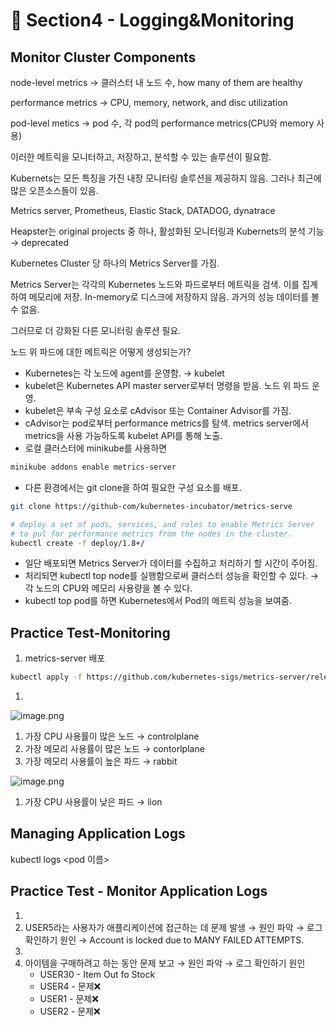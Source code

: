 # 🍨 Section4 - Logging&Monitoring

## Monitor Cluster Components


node-level metrics → 클러스터 내 노드 수, how many of them are healthy


performance metrics → CPU, memory, network, and disc utilization


pod-level  metics → pod 수, 각 pod의 performance metrics(CPU와 memory 사용)


이러한 메트릭을 모니터하고, 저장하고, 분석할 수 있는 솔루션이 필요함.


Kubernets는 모든 특징을 가진 내장 모니터링 솔루션을 제공하지 않음. 그러나 최근에 많은 오픈소스들이 있음.


Metrics server, Prometheus, Elastic Stack, DATADOG, dynatrace


Heapster는 original projects 중 하나, 활성화된 모니터링과 Kubernets의 분석 기능 → deprecated


Kubernetes Cluster 당 하나의 Metrics Server를 가짐.


Metrics Server는 각각의 Kubernetes 노드와 파드로부터 메트릭을 검색. 이를 집계하여 메모리에 저장. In-memory로 디스크에 저장하지 않음. 과거의 성능 데이터를 볼 수 없음.


그러므로 더 강화된 다른 모니터링 솔루션 필요.


노드 위 파드에 대한 메트릭은 어떻게 생성되는가?

- Kubernetes는 각 노드에 agent를 운영함. → kubelet
- kubelet은 Kubernetes API master server로부터 명령을 받음. 노드 위 파드 운영.
- kubelet은 부속 구성 요소로 cAdvisor 또는 Container Advisor를 가짐.
- cAdvisor는 pod로부터 performance metrics를 탐색. metrics server에서 metrics을 사용 가능하도록  kubelet API를 통해 노출.
- 로컬 클러스터에 minikube를 사용하면

```bash
minikube addons enable metrics-server
```

- 다른 환경에서는 git clone을 하여 필요한 구성 요소를 배포.

```bash
git clone https://github-com/kubernetes-incubator/metrics-serve

# deploy a set of pods, services, and roles to enable Metrics Server
# to pul for performance metrics from the nodes in the cluster.
kubectl create -f deploy/1.8+/
```

- 일단 배포되면 Metrics Server가 데이터를 수집하고 처리하기 할 시간이 주어짐.
- 처리되면 kubectl top node를 실행함으로써 클러스터 성능을 확인할 수 있다. → 각 노드의 CPU와 메모리 사용량을 볼 수 있다.
- kubectl top pod를 하면 Kubernetes에서 Pod의 메트릭 성능을 보여줌.

## Practice Test-Monitoring

1. metrics-server 배포

```bash
kubectl apply -f https://github.com/kubernetes-sigs/metrics-server/releases/latest/download/components.yaml
```

1. 

![image.png](https://prod-files-secure.s3.us-west-2.amazonaws.com/b2ea2032-00e9-4883-a13b-cb03cf5b2334/be867e9c-0d47-47a3-971e-146d2c8c7945/image.png?X-Amz-Algorithm=AWS4-HMAC-SHA256&X-Amz-Content-Sha256=UNSIGNED-PAYLOAD&X-Amz-Credential=ASIAZI2LB466R3264C3I%2F20250317%2Fus-west-2%2Fs3%2Faws4_request&X-Amz-Date=20250317T140925Z&X-Amz-Expires=3600&X-Amz-Security-Token=IQoJb3JpZ2luX2VjEO7%2F%2F%2F%2F%2F%2F%2F%2F%2F%2FwEaCXVzLXdlc3QtMiJGMEQCIFGUnb%2BJERv8aFkFOytJAZW1gtmHR074zGZeDd3RjIq%2FAiB3nPt5wjntKwZFKf00t174z6V%2BN0cARhvWkbstNzE5iir%2FAwhHEAAaDDYzNzQyMzE4MzgwNSIMmIqI9mmVTkcQ0YWOKtwDzlaQ2ppCZcW2UAr7YZBTWgqKbAFcpcNo%2Fu%2BPV45GYAHd%2FMKVmxbhPoyBt9ufcU5pAmmgotUaweWgNeIYerDZDlVWILPp2m5FeFShtEFKiuMtq2ajaaHbBFeBMFoxWhHzAn0GZW8FHWdyYZE8nXAAupYv0sE8Z2wBnRymysW6xhUu%2Fi48SvHVTuW1V9QRReYWbiKxd9FUSz8SydaTVg9vT3Quofa6k16fikjaEKShCF7%2FL1xVzAiXxG4aiOwB4DfKcerhLJOVLow7NJFd0tRF%2FtbhiYPT7SOEKjgLJWIjAnyKqhQ5PLV594wNYPB717Dc0hXhLF4NEtzHasysrLnyy28vTzVBnOVpG5wCobXhJ6QZhBCMjcoCGEEa6eAOoFqAYEa260Iox70ZP7GtEBTaKppampbY3qsVFS3h3ayOe2uFyYhwbW9s%2BYeM7%2FBolmTbOXXE5NgpVVZdWMhHyr8qcVqBy55oDkgZOCasEAj4eK6DdZYoY%2FgUBWGvCicjyoc80eWbU7CzLI6O1ikqnYH%2FqNGUKvYiN7nqdw5bGfEjErgIZmXKQdUxVenlc0jzeud8EKOBq8y3z5mtZt4IXwdxtbR5AgCNl1rQX2ipEEQHGZ0Sn87FMRug8yEbFuQwi8rgvgY6pgGQhAhKGZczCHwx8exAky2RV0mcxjSF1K%2BVIXshuOSVrHzBm3nG9cLl2w23%2B%2BizwySkJMCJEOnraf4ttG7G7OwoNi2FTDRhPZZb74BODT%2FUpDtGGidLu5O3cXaHr7lASYVeUo03T1KWh7kOiHMQQIv%2BqyGEg1aJhU8vO96oNcQEwRwLm9kppltunLNT5Uuv61iDuAInp7x2nnjEOBlh%2Bw41APLptUGn&X-Amz-Signature=7336fbbafb5d90325012c455e5a040b3e09604819fd17fb295ac3a80abbd73a8&X-Amz-SignedHeaders=host&x-id=GetObject)

1. 가장 CPU 사용률이 많은 노드 → controlplane
2. 가장 메모리 사용률이 많은 노드 → contorlplane
3. 가장 메모리 사용률이 높은 파드 → rabbit

![image.png](https://prod-files-secure.s3.us-west-2.amazonaws.com/b2ea2032-00e9-4883-a13b-cb03cf5b2334/a5ad8203-cf78-4c06-9de1-67cb491aedc9/image.png?X-Amz-Algorithm=AWS4-HMAC-SHA256&X-Amz-Content-Sha256=UNSIGNED-PAYLOAD&X-Amz-Credential=ASIAZI2LB466R3264C3I%2F20250317%2Fus-west-2%2Fs3%2Faws4_request&X-Amz-Date=20250317T140925Z&X-Amz-Expires=3600&X-Amz-Security-Token=IQoJb3JpZ2luX2VjEO7%2F%2F%2F%2F%2F%2F%2F%2F%2F%2FwEaCXVzLXdlc3QtMiJGMEQCIFGUnb%2BJERv8aFkFOytJAZW1gtmHR074zGZeDd3RjIq%2FAiB3nPt5wjntKwZFKf00t174z6V%2BN0cARhvWkbstNzE5iir%2FAwhHEAAaDDYzNzQyMzE4MzgwNSIMmIqI9mmVTkcQ0YWOKtwDzlaQ2ppCZcW2UAr7YZBTWgqKbAFcpcNo%2Fu%2BPV45GYAHd%2FMKVmxbhPoyBt9ufcU5pAmmgotUaweWgNeIYerDZDlVWILPp2m5FeFShtEFKiuMtq2ajaaHbBFeBMFoxWhHzAn0GZW8FHWdyYZE8nXAAupYv0sE8Z2wBnRymysW6xhUu%2Fi48SvHVTuW1V9QRReYWbiKxd9FUSz8SydaTVg9vT3Quofa6k16fikjaEKShCF7%2FL1xVzAiXxG4aiOwB4DfKcerhLJOVLow7NJFd0tRF%2FtbhiYPT7SOEKjgLJWIjAnyKqhQ5PLV594wNYPB717Dc0hXhLF4NEtzHasysrLnyy28vTzVBnOVpG5wCobXhJ6QZhBCMjcoCGEEa6eAOoFqAYEa260Iox70ZP7GtEBTaKppampbY3qsVFS3h3ayOe2uFyYhwbW9s%2BYeM7%2FBolmTbOXXE5NgpVVZdWMhHyr8qcVqBy55oDkgZOCasEAj4eK6DdZYoY%2FgUBWGvCicjyoc80eWbU7CzLI6O1ikqnYH%2FqNGUKvYiN7nqdw5bGfEjErgIZmXKQdUxVenlc0jzeud8EKOBq8y3z5mtZt4IXwdxtbR5AgCNl1rQX2ipEEQHGZ0Sn87FMRug8yEbFuQwi8rgvgY6pgGQhAhKGZczCHwx8exAky2RV0mcxjSF1K%2BVIXshuOSVrHzBm3nG9cLl2w23%2B%2BizwySkJMCJEOnraf4ttG7G7OwoNi2FTDRhPZZb74BODT%2FUpDtGGidLu5O3cXaHr7lASYVeUo03T1KWh7kOiHMQQIv%2BqyGEg1aJhU8vO96oNcQEwRwLm9kppltunLNT5Uuv61iDuAInp7x2nnjEOBlh%2Bw41APLptUGn&X-Amz-Signature=e9a5b2a730699aef862366bc86c36cf959abe88d7db77bf93226095cfd2ecbaa&X-Amz-SignedHeaders=host&x-id=GetObject)

1. 가장 CPU 사용률이 낮은 파드 → lion

## Managing Application Logs


kubectl logs <pod 이름>


## Practice Test - Monitor Application Logs

1. 
2. USER5라는 사용자가 애플리케이션에 접근하는 데 문제 발생 → 원인 파악 → 로그 확인하기
원인 → Account is locked due to MANY FAILED ATTEMPTS.
3. 
4. 아이템을 구매하려고 하는 동안 문제 보고 → 원인 파악 → 로그 확인하기
원인
    - USER30 - Item Out fo Stock
    - USER4 - 문제❌
    - USER1 - 문제❌
    - USER2 - 문제❌
